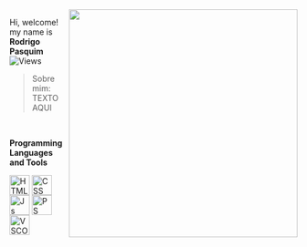 
<img src="https://media.tenor.com/r77Sc4J25JMAAAAC/banner.gif" min-width="400px" max-width="400px" width="400px" align="right" >

<p align="left"> 
  Hi, welcome! my name is <strong>Rodrigo Pasquim</strong>
  <img src="https://komarev.com/ghpvc/?username=ropasquim&color=605de0&style=flat-square&label=Views" align="center" alt="Views"><br>
  

 > Sobre mim: <br> TEXTO AQUI
</p>


<!--
   <div>  
       <a href="https://github.com/ropasquim">
       <img height="180em" src="https://github-readme-stats.vercel.app/api?
       username=ropasquim&show_icons=true&count_private=true&theme=react&hide_border=true&bg_color=0D1117"/>
   </div>
-->

<br>

**Programming Languages and Tools**
  
<div style="display: inline_block">
  <img align="center" alt="HTML" height="35" width="35" src="https://cdn.discordapp.com/attachments/820831992609243136/1096528724691779666/HTML.png">
  <img align="center" alt="CSS" height="35" width="35" src="https://cdn.discordapp.com/attachments/820831992609243136/1096528724020703352/CSS.png">
  <img align="center" alt="Js" height="35" width="35" src="https://cdn.discordapp.com/attachments/820831992609243136/1096531643520524419/JAVASCRIPT.png">
  <img align="center" alt="PS" height="35" width="35" src="https://cdn.discordapp.com/attachments/820831992609243136/1096528725065093270/PHOTOSHOP.png">
  <img align="center" alt="VSCODE" height="35" width="35" src="https://cdn.discordapp.com/attachments/820831992609243136/1096528725320937523/VSCODE.png">
</div>
